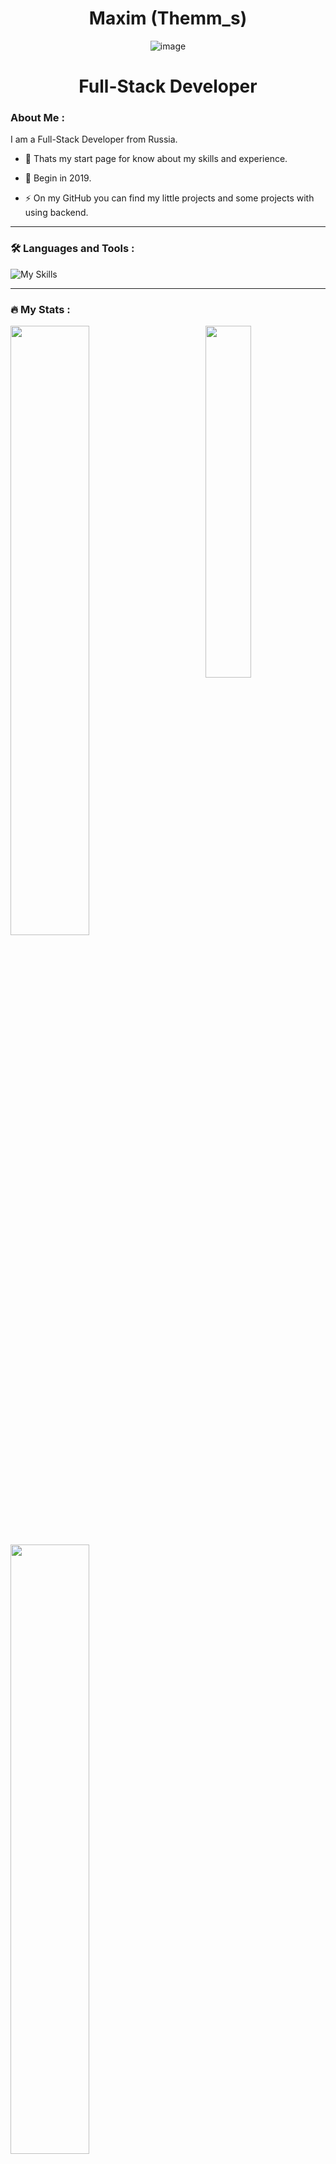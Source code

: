 <h1 align="center">Maxim (Themm_s)</h1> 
<div align="center">
        
![image](https://www.codewars.com/users/Themms/badges/large)

</div>

<h1 align="center">Full-Stack Developer</h1>

### About Me :
        
I am a Full-Stack Developer from Russia.

- :telescope: Thats my start page for know about my skills and experience.

- :seedling: Begin in 2019.

- :zap: On my GitHub you can find my little projects and some projects with using backend.


- ---

### :hammer_and_wrench: Languages and Tools :

![My Skills](https://skillicons.dev/icons?i=html,css,scss,tailwind,js,ts,react,redux,nest,nextjs,prisma,vue,svelte,vite,nodejs,express,mongo,mysql,docker,nginx,npm,gitlab,bash,bun,arch,php,laravel,bots,figma,linux)

---

### :fire: My Stats :

<img align="right" width="38%" src="https://i.imgur.com/VxANS89.jpg"/>

<a href="https://github.com/themm-s"><img width="50%" src="https://github-readme-stats.vercel.app/api?username=themm-s&theme=radical&title_color=ff3068?"></a>
<a href="https://github.com/themm-s"><img width="50%" src="http://github-readme-streak-stats.herokuapp.com/?user=themm-s&theme=radical&date_format=M%20j%5B%2C%20Y%5D&ring=ff3068&fire=ff3068&sideNums=ff3068"></a>
        
[![Top Langs](https://github-readme-stats.vercel.app/api/top-langs/?username=themm-s&layout=compact&theme=vision-friendly-dark)](https://github.com/anuraghazra/github-readme-stats)

    
    
